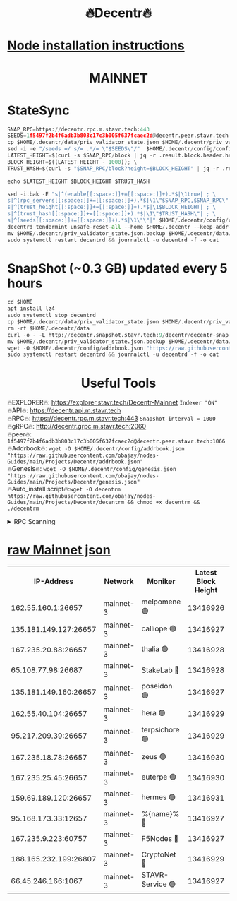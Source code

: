 <h1 align="center"> 🔥Decentr🔥</h1>

[Node installation instructions](https://github.com/obajay/nodes-Guides/tree/main/Projects/Decentr)
=
<h1 align="center"> MAINNET</h1>

# StateSync
```python
SNAP_RPC=https://decentr.rpc.m.stavr.tech:443
SEEDS=1f5497f2b4f6adb3b803c17c3b005f637fcaec2d@decentr.peer.stavr.tech:1066
cp $HOME/.decentr/data/priv_validator_state.json $HOME/.decentr/priv_validator_state.json.backup
sed -i -e "/seeds =/ s/= .*/= \"$SEEDS\"/"  $HOME/.decentr/config/config.toml
LATEST_HEIGHT=$(curl -s $SNAP_RPC/block | jq -r .result.block.header.height); \
BLOCK_HEIGHT=$((LATEST_HEIGHT - 1000)); \
TRUST_HASH=$(curl -s "$SNAP_RPC/block?height=$BLOCK_HEIGHT" | jq -r .result.block_id.hash)

echo $LATEST_HEIGHT $BLOCK_HEIGHT $TRUST_HASH

sed -i.bak -E "s|^(enable[[:space:]]+=[[:space:]]+).*$|\1true| ; \
s|^(rpc_servers[[:space:]]+=[[:space:]]+).*$|\1\"$SNAP_RPC,$SNAP_RPC\"| ; \
s|^(trust_height[[:space:]]+=[[:space:]]+).*$|\1$BLOCK_HEIGHT| ; \
s|^(trust_hash[[:space:]]+=[[:space:]]+).*$|\1\"$TRUST_HASH\"| ; \
s|^(seeds[[:space:]]+=[[:space:]]+).*$|\1\"\"|" $HOME/.decentr/config/config.toml
decentrd tendermint unsafe-reset-all --home $HOME/.decentr --keep-addr-book
mv $HOME/.decentr/priv_validator_state.json.backup $HOME/.decentr/data/priv_validator_state.json
sudo systemctl restart decentrd && journalctl -u decentrd -f -o cat
```
# SnapShot (~0.3 GB) updated every 5 hours
```python
cd $HOME
apt install lz4
sudo systemctl stop decentrd
cp $HOME/.decentr/data/priv_validator_state.json $HOME/.decentr/priv_validator_state.json.backup
rm -rf $HOME/.decentr/data
curl -o - -L http://decentr.snapshot.stavr.tech:9/decentr/decentr-snap.tar.lz4 | lz4 -c -d - | tar -x -C $HOME/.decentr --strip-components 2
mv $HOME/.decentr/priv_validator_state.json.backup $HOME/.decentr/data/priv_validator_state.json
wget -O $HOME/.decentr/config/addrbook.json "https://raw.githubusercontent.com/obajay/nodes-Guides/main/Projects/Decentr/addrbook.json"
sudo systemctl restart decentrd && journalctl -u decentrd -f -o cat
```

 <h1 align="center"> Useful Tools</h1>

🔥EXPLORER🔥:     https://explorer.stavr.tech/Decentr-Mainnet        `Indexer "ON"` \
🔥API🔥:          https://decentr.api.m.stavr.tech \
🔥RPC🔥:          https://decentr.rpc.m.stavr.tech:443              `Snapshot-interval = 1000` \
🔥gRPC🔥:         http://decentr.grpc.m.stavr.tech:2060 \
🔥peer🔥:         `1f5497f2b4f6adb3b803c17c3b005f637fcaec2d@decentr.peer.stavr.tech:1066` \
🔥Addrbook🔥:  `wget -O $HOME/.decentr/config/addrbook.json "https://raw.githubusercontent.com/obajay/nodes-Guides/main/Projects/Decentr/addrbook.json"` \
🔥Genesis🔥:  `wget -O $HOME/.decentr/config/genesis.json "https://raw.githubusercontent.com/obajay/nodes-Guides/main/Projects/Decentr/genesis.json"` \
🔥Auto_install script🔥:`wget -O decentrm https://raw.githubusercontent.com/obajay/nodes-Guides/main/Projects/Decentr/decentrm && chmod +x decentrm && ./decentrm`

<details>
<summary>RPC Scanning</summary>

<h2 align="center"> We scan nodes in real time every 4 hours. And we provide the final result of RPC endpoints.
We cannot influence the operation of these nodes in any way. </h2>


```python
If Voting Power is higher than 0 --> then the Node is a validator of the network and may be subject to attack and be a potential threat to the chain.
```
```python
We marked such validators with a red symbol
```

</details>

[raw Mainnet json](https://rpc-check.decentrm.stavr.tech/decentrm/rpc-decentrm-result.json)
=



<table><tr><th>IP-Address</th><th>Network</th><th>Moniker</th><th>Latest Block Height</th><th>Earliest Block Height</th><th>Catching Up</th><th>Tx Index</th><th>Voting Power</th><th>Scan Time</th></tr><tr><td>162.55.160.1:26657</td><td>mainnet-3</td><td>melpomene 🟢</td><td>13416926</td><td>1688950</td><td>False</td><td>on</td><td>0</td><td>2024-03-21T03:28:22.326787171UTC</td></tr><tr><td>135.181.149.127:26657</td><td>mainnet-3</td><td>calliope 🟢</td><td>13416927</td><td>1688950</td><td>False</td><td>on</td><td>0</td><td>2024-03-21T03:28:26.713295206UTC</td></tr><tr><td>167.235.20.88:26657</td><td>mainnet-3</td><td>thalia 🟢</td><td>13416928</td><td>1688950</td><td>False</td><td>on</td><td>0</td><td>2024-03-21T03:28:29.967124082UTC</td></tr><tr><td>65.108.77.98:26687</td><td>mainnet-3</td><td>StakeLab 🔴</td><td>13416928</td><td>1688950</td><td>False</td><td>on</td><td>5449694</td><td>2024-03-21T03:28:30.256605166UTC</td></tr><tr><td>135.181.149.160:26657</td><td>mainnet-3</td><td>poseidon 🟢</td><td>13416927</td><td>1688950</td><td>False</td><td>on</td><td>0</td><td>2024-03-21T03:28:34.622052782UTC</td></tr><tr><td>162.55.40.104:26657</td><td>mainnet-3</td><td>hera 🟢</td><td>13416929</td><td>1688950</td><td>False</td><td>on</td><td>0</td><td>2024-03-21T03:28:35.081179396UTC</td></tr><tr><td>95.217.209.39:26657</td><td>mainnet-3</td><td>terpsichore 🟢</td><td>13416929</td><td>1688950</td><td>False</td><td>on</td><td>0</td><td>2024-03-21T03:28:39.457077289UTC</td></tr><tr><td>167.235.18.78:26657</td><td>mainnet-3</td><td>zeus 🟢</td><td>13416930</td><td>1688950</td><td>False</td><td>on</td><td>0</td><td>2024-03-21T03:28:43.737966935UTC</td></tr><tr><td>167.235.25.45:26657</td><td>mainnet-3</td><td>euterpe 🟢</td><td>13416930</td><td>1688950</td><td>False</td><td>on</td><td>0</td><td>2024-03-21T03:28:46.012277080UTC</td></tr><tr><td>159.69.189.120:26657</td><td>mainnet-3</td><td>hermes 🟢</td><td>13416931</td><td>1688950</td><td>False</td><td>on</td><td>0</td><td>2024-03-21T03:28:48.279549794UTC</td></tr><tr><td>95.168.173.33:12657</td><td>mainnet-3</td><td>%{name}% 🔴</td><td>13416927</td><td>8964001</td><td>False</td><td>on</td><td>4280625</td><td>2024-03-21T03:28:27.524369836UTC</td></tr><tr><td>167.235.9.223:60757</td><td>mainnet-3</td><td>F5Nodes 🔴</td><td>13416927</td><td>12380001</td><td>False</td><td>off</td><td>562</td><td>2024-03-21T03:28:27.738684638UTC</td></tr><tr><td>188.165.232.199:26807</td><td>mainnet-3</td><td>CryptoNet 🔴</td><td>13416929</td><td>13242001</td><td>False</td><td>off</td><td>916365</td><td>2024-03-21T03:28:34.879047384UTC</td></tr><tr><td>66.45.246.166:1067</td><td>mainnet-3</td><td>STAVR-Service 🟢</td><td>13416927</td><td>13413001</td><td>False</td><td>on</td><td>0</td><td>2024-03-21T03:28:27.256609956UTC</td></tr></table>
